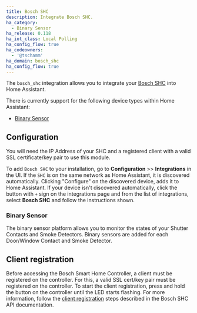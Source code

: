 ```yaml
---
title: Bosch SHC
description: Integrate Bosch SHC.
ha_category:
  - Binary Sensor
ha_release: 0.118
ha_iot_class: Local Polling
ha_config_flow: true
ha_codeowners:
  - '@tschamm'
ha_domain: bosch_shc
ha_config_flow: true
---
```


The `bosch_shc` integration allows you to integrate your [Bosch SHC](https://www.bosch-smarthome.com) into Home Assistant.

There is currently support for the following device types within Home Assistant:

- [Binary Sensor](#binary-sensor)

## Configuration

You will need the IP Address of your SHC and a registered client with a valid SSL certificate/key pair to use this module.

To add `Bosch SHC` to your installation, go to **Configuration** >> **Integrations** in the UI. If the `SHC` is on the same network as Home Assistant, it is discovered automatically. Clicking "Configure" on the discovered device, adds it to Home Assistant. If your device isn't discovered automatically, click the button with `+` sign on the integrations page and from the list of integrations, select **Bosch SHC** and follow the instructions shown.

### Binary Sensor

The binary sensor platform allows you to monitor the states of your Shutter Contacts and Smoke Detectors. Binary sensors are added for each Door/Window Contact and Smoke Detector.

## Client registration

Before accessing the Bosch Smart Home Controller, a client must be registered on the controller. For this, a valid SSL cert/key pair must be registered on the controller. To start the client registration, press and hold the button on the controller until the LED starts flashing. For more information, follow the [client registration](https://github.com/BoschSmartHome/bosch-shc-api-docs/tree/master/postman#register-a-new-client-to-the-bosch-smart-home-controller) steps described in the Bosch SHC API documentation.
